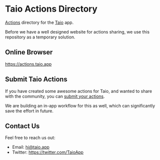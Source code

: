 # Taio Actions Directory

[Actions](https://docs.taio.app/#/actions/basics) directory for the [Taio](https://taio.app) app.

Before we have a well designed website for actions sharing, we use this repository as a temporary solution.

## Online Browser

https://actions.taio.app

## Submit Taio Actions

If you have created some awesome actions for Taio, and wanted to share with the community, you can [submit your actions](https://airtable.com/shrZtX5DaukiL4ZFt).

We are building an in-app workflow for this as well, which can significantly save the effort in future.

## Contact Us

Feel free to reach us out:

- Email: [hi@taio.app](mailto:hi@taio.app)
- Twitter: https://twitter.com/TaioApp
